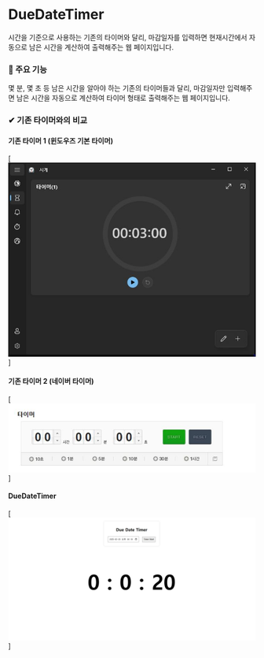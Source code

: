 # DueDateTimer
시간을 기준으로 사용하는 기존의 타이머와 달리, 마감일자를 입력하면 현재시간에서 자동으로 남은 시간을 계산하여 출력해주는 웹 페이지입니다. 

### 📌 주요 기능
몇 분, 몇 초 등 남은 시간을 알아야 하는 기존의 타이머들과 달리, 
마감일자만 입력해주면 남은 시간을 자동으로 계산하여 타이머 형태로 출력해주는 웹 페이지입니다. 

### ✔ 기존 타이머와의 비교
#### 기존 타이머 1 (윈도우즈 기본 타이머)
[![윈도우 기본 타이머](기존타이머1.jpg)]

#### 기존 타이머 2 (네이버 타이머)
[![네이버 기본 타이머](기존타이머2.jpg)]

#### DueDateTimer
[![DueDAteTimer](duedatetimer1.jpg)]
